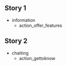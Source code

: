 ## Story 1
* information
    - action_offer_features 
   
## Story 2
* chatting
    - action_gettoknow

